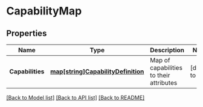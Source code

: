 # CapabilityMap

## Properties
Name | Type | Description | Notes
------------ | ------------- | ------------- | -------------
**Capabilities** | [**map[string]CapabilityDefinition**](CapabilityDefinition.md) | Map of capabilities to their attributes | [default to null]

[[Back to Model list]](../README.md#documentation-for-models) [[Back to API list]](../README.md#documentation-for-api-endpoints) [[Back to README]](../README.md)

